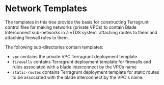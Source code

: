 # Network Templates

The templates in this tree provide the basis for constructing
Terragrunt control files for making networks (private VPCs) to contain
Blade Interconnect sub-networks in a vTDS system, attaching routes to
them and attaching firewall rules to them.

The following sub-directories contain templates:

* `vpc` contains the private VPC Terragrunt deployment template.
* `firewalls` contains Terragrunt deployment template for firewalls and
   rules associated with a blade interconnect by the VPCs name
* `static-routes` contains Terragrunt deployment template for static
   routes to be associated with the blade interconnect by the VPC's
   name.
